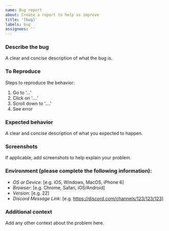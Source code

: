 ```yaml
---
name: Bug report
about: Create a report to help us improve
title: '[bug]'
labels: bug
assignees: ''
---
```


### Describe the bug

A clear and concise description of what the bug is.

### To Reproduce

Steps to reproduce the behavior:

1. Go to '...'
2. Click on '....'
3. Scroll down to '....'
4. See error

### Expected behavior

A clear and concise description of what you expected to happen.

### Screenshots

If applicable, add screenshots to help explain your problem.

### Environment (please complete the following information):

- _OS or Device_: [e.g. iOS, Windows, MacOS, iPhone 6]
- _Browser_: [e.g. Chrome, Safari, iOS/Android]
- _Version_: [e.g. 22]
- _Discord Message Link_: [e.g. https://discord.com/channels/123/123/123]

### Additional context

Add any other context about the problem here.

